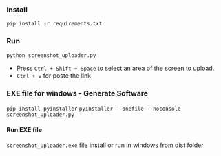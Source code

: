 ### Install
```pip install -r requirements.txt```


### Run
```python screenshot_uploader.py```
- Press `Ctrl + Shift + Space` to select an area of the screen to upload.
- `Ctrl + v` for poste the link



### EXE file for windows - Generate Software
```pip install pyinstaller```
```pyinstaller --onefile --noconsole screenshot_uploader.py```

#### Run EXE file
```screenshot_uploader.exe``` file install or run in windows from dist folder
